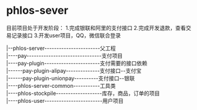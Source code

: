 # phlos-sever

目前项目处于开发阶段：
1.完成银联和阿里的支付接口
2.完成开发退款，查看交易记录接口
3.开发user项目，QQ，微信联合登录

|--phlos-server-----------------------父工程  
|----pay-------------------------------支付项目   
|----pay-plugin-----------------------支付需要的接口依赖  
|------pay-plugin-alipay--------------支付接口--支付宝  
|------pay-plugin-unionpay----------支付接口--银联   
|----phlos-server-common-----------工具类  
|----phlos-stockpile-------------------库存，商品，订单的项目  
|----phlos-user------------------------用户项目  
